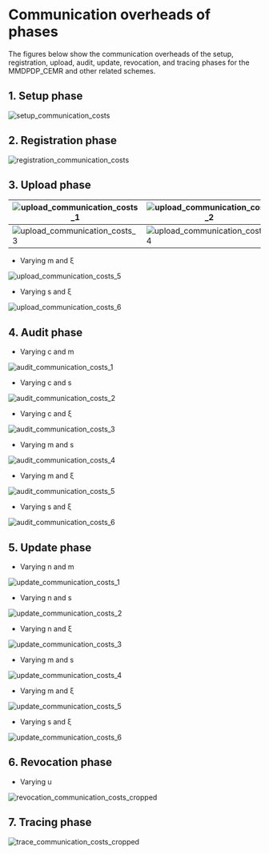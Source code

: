 # Communication overheads of phases
The figures below show the communication overheads of the setup, registration, upload, audit, update, revocation, and tracing phases for the MMDPDP_CEMR and other related schemes.
## 1. Setup phase  

![setup_communication_costs](https://github.com/user-attachments/assets/5fc8a1e5-24e7-4ed0-b2cc-dc5f33cda05d)
## 2. Registration phase

![registration_communication_costs](https://github.com/user-attachments/assets/f7dc8526-bace-4705-894c-d3878d81da4c)
## 3. Upload phase

| ![upload_communication_costs_1](https://github.com/user-attachments/assets/b746678d-bb8b-4853-a102-f5ec206786fd) | ![upload_communication_costs_2](https://github.com/user-attachments/assets/59427e52-b27d-4831-b2ee-ca15efb9b82f) |
|-------------------------------------------|-------------------------------------------|
| ![upload_communication_costs_3](https://github.com/user-attachments/assets/f35d28f7-ac91-4504-9558-bddf62e7018b) | ![upload_communication_costs_4](https://github.com/user-attachments/assets/8bc16fa2-9012-43b7-b2a1-6e57ffb959c3) |




* Varying m and ξ
  
![upload_communication_costs_5](https://github.com/user-attachments/assets/fb0a2078-e674-4f82-ad8e-b6fec3bc63d0)

* Varying s and ξ

![upload_communication_costs_6](https://github.com/user-attachments/assets/0e70083c-71b4-4088-9f87-900b204d3c12)
## 4. Audit phase
* Varying c and m

![audit_communication_costs_1](https://github.com/user-attachments/assets/b586284f-3aef-4516-8fd0-20c3ccc89589)

* Varying c and s

![audit_communication_costs_2](https://github.com/user-attachments/assets/ea3e7695-6b20-4be1-aec9-120466d9f851)

* Varying c and ξ

![audit_communication_costs_3](https://github.com/user-attachments/assets/28bfeef9-eeeb-4472-adc3-9747bc19b4d8)

* Varying m and s

![audit_communication_costs_4](https://github.com/user-attachments/assets/beebc9e6-4b2b-4670-9686-948259e9404d)

* Varying m and ξ

![audit_communication_costs_5](https://github.com/user-attachments/assets/4456f980-0753-424f-b00e-e3e462dd9f9d)

* Varying s and ξ

![audit_communication_costs_6](https://github.com/user-attachments/assets/5ff47511-faca-4de1-8288-fea94c395b3a)
## 5. Update phase

* Varying n and m

![update_communication_costs_1](https://github.com/user-attachments/assets/204a3849-b52c-4864-8e4d-fbafacab0f98)

* Varying n and s

![update_communication_costs_2](https://github.com/user-attachments/assets/3f3f10ea-d25f-42e5-9f55-65a7b92b9548)

* Varying n and ξ

![update_communication_costs_3](https://github.com/user-attachments/assets/22c5aa0a-e3c1-4317-bc65-4213e224bece)

* Varying m and s

![update_communication_costs_4](https://github.com/user-attachments/assets/7812edde-5b7f-498d-b233-f2626a5cf79a)

* Varying m and ξ

![update_communication_costs_5](https://github.com/user-attachments/assets/0a738da7-e2c8-4832-8d98-6d1deb910c73)

* Varying s and ξ

![update_communication_costs_6](https://github.com/user-attachments/assets/7017c009-e783-44dd-ba42-970370a3a4ac)
## 6. Revocation phase
* Varying u

![revocation_communication_costs_cropped](https://github.com/user-attachments/assets/6c426c83-4eed-4246-94a6-f6c615950937)
## 7. Tracing phase
![trace_communication_costs_cropped](https://github.com/user-attachments/assets/83aea814-c3fc-4815-a685-f63db9ac6808)
